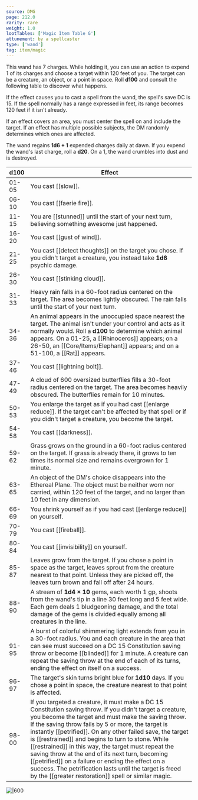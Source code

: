 ```yaml
---
source: DMG
page: 212.0
rarity: rare
weight: 1.0
lootTables: ['Magic Item Table G']
attunement: by a spellcaster
type: ['wand']
tag: item/magic
---
```


This wand has 7 charges. While holding it, you can use an action to expend 1 of its charges and choose a target within 120 feet of you. The target can be a creature, an object, or a point in space. Roll **d100** and consult the following table to discover what happens.

If the effect causes you to cast a spell from the wand, the spell's save DC is 15. If the spell normally has a range expressed in feet, its range becomes 120 feet if it isn't already.

If an effect covers an area, you must center the spell on and include the target. If an effect has multiple possible subjects, the DM randomly determines which ones are affected.

The wand regains **1d6 + 1** expended charges daily at dawn. If you expend the wand's last charge, roll a **d20**. On a 1, the wand crumbles into dust and is destroyed.

|**d100**|Effect|
|--|------------|
|01-05|You cast [[slow]].|
|06-10|You cast [[faerie fire]].|
|11-15|You are [[stunned]] until the start of your next turn, believing something awesome just happened.|
|16-20|You cast [[gust of wind]].|
|21-25|You cast [[detect thoughts]] on the target you chose. If you didn't target a creature, you instead take **1d6** psychic damage.|
|26-30|You cast [[stinking cloud]].|
|31-33|Heavy rain falls in a 60-foot radius centered on the target. The area becomes lightly obscured. The rain falls until the start of your next turn.|
|34-36|An animal appears in the unoccupied space nearest the target. The animal isn't under your control and acts as it normally would. Roll a **d100** to determine which animal appears. On a 01-25, a [[Rhinoceros]] appears; on a 26-50, an [[Core/Items/Elephant]] appears; and on a 51-100, a [[Rat]] appears.|
|37-46|You cast [[lightning bolt]].|
|47-49|A cloud of 600 oversized butterflies fills a 30-foot radius centered on the target. The area becomes heavily obscured. The butterflies remain for 10 minutes.|
|50-53|You enlarge the target as if you had cast [[enlarge reduce]]. If the target can't be affected by that spell or if you didn't target a creature, you become the target.|
|54-58|You cast [[darkness]].|
|59-62|Grass grows on the ground in a 60-foot radius centered on the target. If grass is already there, it grows to ten times its normal size and remains overgrown for 1 minute.|
|63-65|An object of the DM's choice disappears into the Ethereal Plane. The object must be neither worn nor carried, within 120 feet of the target, and no larger than 10 feet in any dimension.|
|66-69|You shrink yourself as if you had cast [[enlarge reduce]] on yourself.|
|70-79|You cast [[fireball]].|
|80-84|You cast [[invisibility]] on yourself.|
|85-87|Leaves grow from the target. If you chose a point in space as the target, leaves sprout from the creature nearest to that point. Unless they are picked off, the leaves turn brown and fall off after 24 hours.|
|88-90|A stream of **1d4 × 10** gems, each worth 1 gp, shoots from the wand's tip in a line 30 feet long and 5 feet wide. Each gem deals 1 bludgeoning damage, and the total damage of the gems is divided equally among all creatures in the line.|
|91-95|A burst of colorful shimmering light extends from you in a 30-foot radius. You and each creature in the area that can see must succeed on a DC 15 Constitution saving throw or become [[blinded]] for 1 minute. A creature can repeat the saving throw at the end of each of its turns, ending the effect on itself on a success.|
|96-97|The target's skin turns bright blue for **1d10** days. If you chose a point in space, the creature nearest to that point is affected.|
|98-00|If you targeted a creature, it must make a DC 15 Constitution saving throw. If you didn't target a creature, you become the target and must make the saving throw. If the saving throw fails by 5 or more, the target is instantly [[petrified]]. On any other failed save, the target is [[restrained]] and begins to turn to stone. While [[restrained]] in this way, the target must repeat the saving throw at the end of its next turn, becoming [[petrified]] on a failure or ending the effect on a success. The petrification lasts until the target is freed by the [[greater restoration]] spell or similar magic.|


![|600](https://5e.tools/img/items/DMG/Wand%20of%20Wonder.jpg)